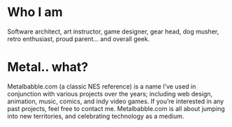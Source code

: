# Who I am

Software architect, art instructor, game designer, gear head, dog musher, retro enthusiast, proud parent... and overall geek.

# Metal.. what?

Metalbabble.com (a classic NES reference) is a name I’ve used in conjunction with various projects over the years; including web design, animation, music, comics, and indy video games. If you’re interested in any past projects, feel free to contact me. Metalbabble.com is all about jumping into new territories, and celebrating technology as a medium.  

<!--
**metalbabble/metalbabble** is a ✨ _special_ ✨ repository because its `README.md` (this file) appears on your GitHub profile.

Here are some ideas to get you started:

- 🔭 I’m currently working on ...
- 🌱 I’m currently learning ...
- 👯 I’m looking to collaborate on ...
- 🤔 I’m looking for help with ...
- 💬 Ask me about ...
- 📫 How to reach me: ...
- 😄 Pronouns: ...
- ⚡ Fun fact: ...
-->
